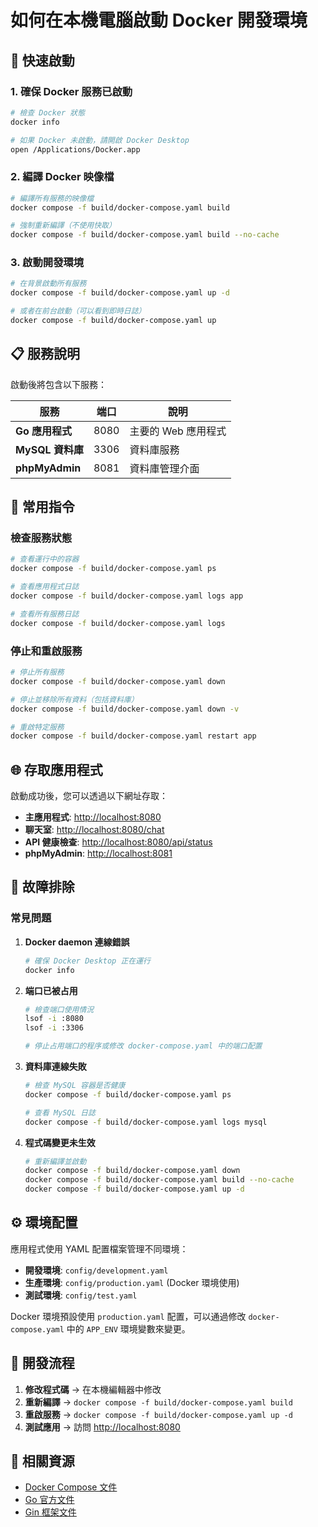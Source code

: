 # 如何在本機電腦啟動 Docker 開發環境

## 🚀 快速啟動

### 1. 確保 Docker 服務已啟動

```bash
# 檢查 Docker 狀態
docker info

# 如果 Docker 未啟動，請開啟 Docker Desktop
open /Applications/Docker.app
```

### 2. 編譯 Docker 映像檔

```bash
# 編譯所有服務的映像檔
docker compose -f build/docker-compose.yaml build

# 強制重新編譯（不使用快取）
docker compose -f build/docker-compose.yaml build --no-cache
```

### 3. 啟動開發環境

```bash
# 在背景啟動所有服務
docker compose -f build/docker-compose.yaml up -d

# 或者在前台啟動（可以看到即時日誌）
docker compose -f build/docker-compose.yaml up
```

## 📋 服務說明

啟動後將包含以下服務：

| 服務 | 端口 | 說明 |
|------|------|------|
| **Go 應用程式** | 8080 | 主要的 Web 應用程式 |
| **MySQL 資料庫** | 3306 | 資料庫服務 |
| **phpMyAdmin** | 8081 | 資料庫管理介面 |

## 🔧 常用指令

### 檢查服務狀態

```bash
# 查看運行中的容器
docker compose -f build/docker-compose.yaml ps

# 查看應用程式日誌
docker compose -f build/docker-compose.yaml logs app

# 查看所有服務日誌
docker compose -f build/docker-compose.yaml logs
```

### 停止和重啟服務

```bash
# 停止所有服務
docker compose -f build/docker-compose.yaml down

# 停止並移除所有資料（包括資料庫）
docker compose -f build/docker-compose.yaml down -v

# 重啟特定服務
docker compose -f build/docker-compose.yaml restart app
```

## 🌐 存取應用程式

啟動成功後，您可以透過以下網址存取：

- **主應用程式**: <http://localhost:8080>
- **聊天室**: <http://localhost:8080/chat>
- **API 健康檢查**: <http://localhost:8080/api/status>
- **phpMyAdmin**: <http://localhost:8081>

## 🐛 故障排除

### 常見問題

1. **Docker daemon 連線錯誤**

   ```bash
   # 確保 Docker Desktop 正在運行
   docker info
   ```

2. **端口已被占用**

   ```bash
   # 檢查端口使用情況
   lsof -i :8080
   lsof -i :3306
   
   # 停止占用端口的程序或修改 docker-compose.yaml 中的端口配置
   ```

3. **資料庫連線失敗**

   ```bash
   # 檢查 MySQL 容器是否健康
   docker compose -f build/docker-compose.yaml ps
   
   # 查看 MySQL 日誌
   docker compose -f build/docker-compose.yaml logs mysql
   ```

4. **程式碼變更未生效**

   ```bash
   # 重新編譯並啟動
   docker compose -f build/docker-compose.yaml down
   docker compose -f build/docker-compose.yaml build --no-cache
   docker compose -f build/docker-compose.yaml up -d
   ```

## ⚙️ 環境配置

應用程式使用 YAML 配置檔案管理不同環境：

- **開發環境**: `config/development.yaml`
- **生產環境**: `config/production.yaml` (Docker 環境使用)
- **測試環境**: `config/test.yaml`

Docker 環境預設使用 `production.yaml` 配置，可以通過修改 `docker-compose.yaml` 中的 `APP_ENV` 環境變數來變更。

## 📝 開發流程

1. **修改程式碼** → 在本機編輯器中修改
2. **重新編譯** → `docker compose -f build/docker-compose.yaml build`
3. **重啟服務** → `docker compose -f build/docker-compose.yaml up -d`
4. **測試應用** → 訪問 <http://localhost:8080>

## 🔗 相關資源

- [Docker Compose 文件](https://docs.docker.com/compose/)
- [Go 官方文件](https://golang.org/doc/)
- [Gin 框架文件](https://gin-gonic.com/docs/)
